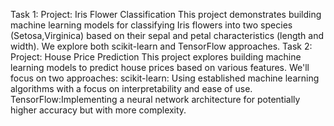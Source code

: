 Task 1:
Project: Iris Flower Classification
This project demonstrates building machine learning models for classifying Iris flowers into two species (Setosa,Virginica) based on their sepal and petal characteristics (length and width). We explore both scikit-learn and TensorFlow approaches.
Task 2:
Project: House Price Prediction
This project explores building machine learning models to predict house prices based on various features. We'll focus on two approaches:
scikit-learn: Using established machine learning algorithms with a focus on interpretability and ease of use.
TensorFlow:Implementing a neural network architecture for potentially higher accuracy but with more complexity.

